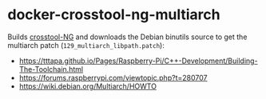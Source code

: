 # docker-crosstool-ng-multiarch

Builds [crosstool-NG](https://github.com/crosstool-ng/crosstool-ng) and downloads the Debian binutils source to get the multiarch patch (`129_multiarch_libpath.patch`):
- https://tttapa.github.io/Pages/Raspberry-Pi/C++-Development/Building-The-Toolchain.html
- https://forums.raspberrypi.com/viewtopic.php?t=280707
- https://wiki.debian.org/Multiarch/HOWTO
